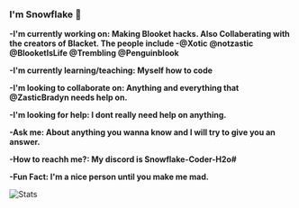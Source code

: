 ### I'm Snowflake 👋



**-I'm currently working on: Making Blooket hacks. Also Collaberating with the creators of Blacket. The people include 
-@Xotic @notzastic @BlooketIsLife @Trembling @Penguinblook**

**-I'm currently learning/teaching: Myself how to code**

**-I'm looking to collaborate on: Anything and everything that @ZasticBradyn needs help on.**

**-I'm looking for help: I dont really need help on anything.**

**-Ask me: About anything you wanna know and I will try to give you an answer.**

**-How to reachh me?: My discord is Snowflake-Coder-H2o#**

**-Fun Fact: I'm a nice person until you make me mad.**

![Stats](https://github-readme-stats.vercel.app/api?username=Snowflake-Coder-H2o&count_private=true&show_icons=true&theme=dark)
